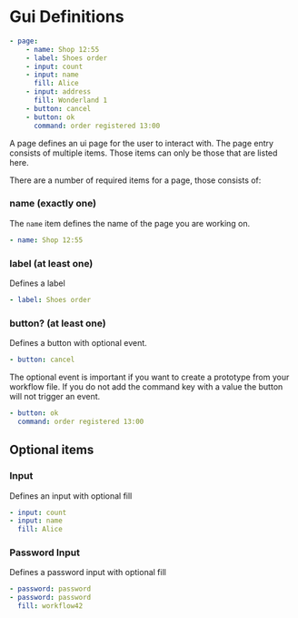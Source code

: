 # Gui Definitions

```yaml
- page:
    - name: Shop 12:55
    - label: Shoes order
    - input: count
    - input: name
      fill: Alice
    - input: address
      fill: Wonderland 1
    - button: cancel
    - button: ok
      command: order registered 13:00
```

A page defines an ui page for the user to interact with. The page entry consists of multiple items.
Those items can only be those that are listed here.

There are a number of required items for a page, those consists of:

### name (exactly one)
The `name` item defines the name of the page you are working on.

```yaml
- name: Shop 12:55
```

### label (at least one)
Defines a label
```yaml
- label: Shoes order
```

### button? (at least one)
Defines a button with optional event.

```yaml
- button: cancel
```

The optional event is important if you want to create a prototype from your workflow file.
If you do not add the command key with a value the button will not trigger an event.

```yaml
- button: ok
  command: order registered 13:00
```

## Optional items
### Input
Defines an input with optional fill
```yaml
- input: count
- input: name
  fill: Alice
```

### Password Input
Defines a password input with optional fill
```yaml
- password: password
- password: password
  fill: workflow42
```